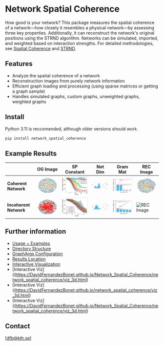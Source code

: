 # Network Spatial Coherence
How good is your network? This package measures the spatial coherence of a network—how closely it resembles a physical network—by assessing three key properties. Additionally, it can reconstruct the network's original positions using the STRND algorithm. Networks can be simulated, imported, and weighted based on interaction strengths. For detailed methodologies, see [Spatial Coherence](https://www.biorxiv.org/content/10.1101/2024.05.12.593725v1.abstract) and [STRND](https://pubs.rsc.org/en/content/articlehtml/2023/nr/d2nr05435c).

## Features
- Analyze the spatial coherence of a network
- Reconstruction images from purely network information
- Efficient graph loading and processing (using sparse matrices or getting a graph sample)
- Handles simulated graphs, custom graphs, unweighted graphs, weighted graphs


## Install
Python 3.11 is reccomended, although older versions should work.

```bash
pip install network_spatial_coherence
```


## Example Results

<table>
  <thead>
    <tr>
      <th></th> <!-- Empty header for the first column -->
      <th>OG Image</th>
      <th>SP Constant</th>
      <th>Net Dim</th>
      <th>Gram Mat</th>
      <th>REC Image</th>
    </tr>
  </thead>
  <tbody>
    <tr>
      <td><strong>Coherent Network</strong></td>
      <td><img src="./network_spatial_coherence/example_plots/spatially_coherent/1.png" alt="OG Image" width="200"/></td>
      <td><img src="./network_spatial_coherence/example_plots/spatially_coherent/2.svg" alt="SP Constant" width="200"/></td>
      <td><img src="./network_spatial_coherence/example_plots/spatially_coherent/3.svg" alt="Net Dim" width="200"/></td>
      <td><img src="./network_spatial_coherence/example_plots/spatially_coherent/4.svg" alt="Gram Mat" width="200"/></td>
      <td><img src="./network_spatial_coherence/example_plots/spatially_coherent/5.png" alt="REC Image" width="200"/></td>
    </tr>
    <tr>
      <td><strong>Incoherent Network</strong></td>
      <td><img src="./network_spatial_coherence/example_plots/spatially_incoherent/1.png" alt="OG Image" width="200"/></td>
      <td><img src="./network_spatial_coherence/example_plots/spatially_incoherent/2.svg" alt="SP Constant" width="200"/></td>
      <td><img src="./network_spatial_coherence/example_plots/spatially_incoherent/3.svg" alt="Net Dim" width="200"/></td>
      <td><img src="./network_spatial_coherence/example_plots/spatially_incoherent/4.svg" alt="Gram Mat" width="200"/></td>
      <td><img src="./network_spatial_coherence/example_plots/spatially_incoherent/5.png" alt="REC Image" width="200"/></td>
    </tr>
  </tbody>
</table>



## Further information
- [Usage + Examples](./network_spatial_coherence/markdown_files/usage.md)
- [Directory Structure](./network_spatial_coherence/markdown_files/directory_structure.md)
- [GraphArgs Configuration](./network_spatial_coherence/markdown_files/graph_args.md)
- [Results Location](./network_spatial_coherence/markdown_files/results.md)
- [Interactive Visualization](./network_spatial_coherence/viz_3d.html)
- [Interactive Viz]((https://DavidFernandezBonet.github.io/Network_Spatial_Coherence/network_spatial_coherence/viz_3d.html)
- [Interactive Viz]((https://DavidFernandezBonet.github.io/network_spatial_coherence/viz_3d.html)
- [Interactive Viz]((https://DavidFernandezBonet.github.io/Network_Spatial_Coherence/network_spatial_coherence/viz_3d.html)






## Contact
[dfb@kth.se]
